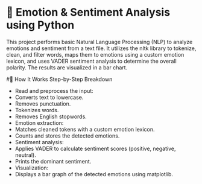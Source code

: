 # 🧠 Emotion & Sentiment Analysis using Python
This project performs basic Natural Language Processing (NLP) to analyze emotions and sentiment from a text file. It utilizes the nltk library to tokenize, clean, and filter words, maps them to emotions using a custom emotion lexicon, and uses VADER sentiment analysis to determine the overall polarity. The results are visualized in a bar chart.

#🚀 How It Works
Step-by-Step Breakdown
- Read and preprocess the input:
- Converts text to lowercase.
- Removes punctuation.
- Tokenizes words.
- Removes English stopwords.
- Emotion extraction:
- Matches cleaned tokens with a custom emotion lexicon.
- Counts and stores the detected emotions.
- Sentiment analysis:
- Applies VADER to calculate sentiment scores (positive, negative, neutral).
- Prints the dominant sentiment.
- Visualization:
- Displays a bar graph of the detected emotions using matplotlib.

